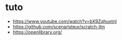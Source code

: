 # tuto 
- https://www.youtube.com/watch?v=bX9ZqhuxtnI
- https://github.com/scenaristeur/scratch-llm
- https://openlibrary.org/
